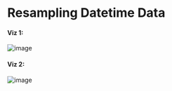 # Resampling Datetime Data

#### Viz 1:

![image](https://github.com/kassiedancer92/Resampling-Datetime-Data/assets/133593433/299c7225-4373-43d3-84de-ca21e56898c9)

#### Viz 2:

![image](https://github.com/kassiedancer92/Resampling-Datetime-Data/assets/133593433/6de216de-5b3c-41c7-bfd6-0098a51a440e)

